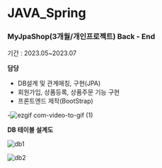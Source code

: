 # JAVA_Spring

### MyJpaShop(3개월/개인프로젝트) Back - End

기간 : 2023.05~2023.07

**담당**

- DB설계 및 관계매칭, 구현(JPA)
- 회원가입, 상품등록, 상품주문 기능 구현
- 프론트엔드 제작(BootStrap)

-![ezgif com-video-to-gif (1)](https://github.com/DongHoonYu96/JAVA_Spring/assets/50190387/bb73b84d-aaff-4fac-87b7-b4784ffb9d5d)

**DB 테이블 설계도**

![db1](https://github.com/DongHoonYu96/JAVA_Spring/assets/50190387/dc110340-5623-46cb-8518-64f1b2277120)

![db2](https://github.com/DongHoonYu96/JAVA_Spring/assets/50190387/889f556c-0e3a-4ffb-817f-ccc485f92235)

